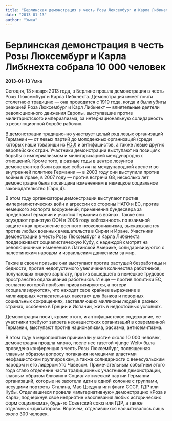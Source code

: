 ```yaml
---
title: "Берлинская демонстрация в честь Розы Люксембург и Карла Либкнехта собрала 10 000 человек"
date: "2013-01-13"
author: "Умка"
---
```


# Берлинская демонстрация в честь Розы Люксембург и Карла Либкнехта собрала 10 000 человек

**2013-01-13** Умка

Сегодня, 13 января 2013 года, в Берлине прошла демонстрация в честь Розы Люксембург и Карла Либкнехта. Демонстрация имеет почти столетнюю традицию — она проводится с 1919 года, когда и были убиты реакцией Роза Люксембург и Карл Либкнехт — влиятельные деятели революционного движения Европы, выступавшие против милитаристского империализма, за интернациональную солидарность в революционной борьбе рабочих.

В демонстрации традиционно участвует целый ряд левых организаций Германии — от левых партий до молодежных организаций (среди которых наши товарищи из [FDJ](/5257.html)) и антифашистов, а также левые других европейских стран. Участники демонстрации выступают на позициях борьбы с империализмом и милитаризацией международных отношений. Кроме того, в разные годы в центре лозунгов демонстрантов были важные события на международной арене и во внутренней политике Германии — в 2003 году они выступили против войны в Ираке, в 2007 году — против встречи G8, несколько лет демонстрация была посвящена изменениям в немецкое социальное законодательство (Гарц 4).

В этом году организаторы демонстрации выступают против империалистических войн и агрессии со стороны НАТО и ЕС, против немецкого экспорта вооружений, применения бундесвера за пределами Германии и участия Германии в войнах. Также они осуждают принятую ООН в 2005 году «обязанность по взаимной защите» как проявление военного неоколониализма, высказываются против любых военных вмешательств в Сирии и Иране. Участники демонстрации в честь Розы Люксембург и Карла Либкнехта поддерживают социалистическую Кубу, с надеждой смотрят на революционные изменения в Латинской Америке, солидаризируются с палестинским народом и израильским движением за мир.

Также в своем призыве они выступают против растущей безработицы и бедности, против недопустимого увеличения количества работников, получающих низкую зарплату, против вошедшего в немецкое трудовое пространство одалживания работников. И еще — против политики ЕС, согласно которой прибыли приватизируются, а потери «социализируются», что находит свое крайнее выражение в миллиардных «спасательных пакетах» для банков и позорных социальных сокращениях, заставляющих миллионы людей в разных странах, особенно в Греции и Испании, жить в недостойных условиях.

Демонстрация носит, кроме этого, и антифашистское содержание, ее участники требуют запрета неонацистских организаций в современной Германии, выступают против национализма, расизма, антисемитизма.

В этом году в мероприятии принимали участие около 10 000 человек, демонстрация прошла мирно, после нее газетой «junge Welt» была проведена конференция в честь Розы Люксембург, посвященная главным образом вопросу потакания немецкими властями неофашистским группировкам, а также солидарности с венесуэльским народом и его лидером Уго Чавесом. Примечательным событием этого года стало отделение части традиционных участников демонстрации, главным образом близких к Социалистической партии Германии организаций, которые не захотели идти в одной колонне с группами, несущими портреты Сталина, Мао Цзедуна или флаги СССР, ГДР или Кубы. Отделившиеся провели «альтернативную» демонстрацию «Роза и Карл», подчеркнув свое неприятие «воспевания любых исторических форм социализма», будь-то Советский союз или ГДР, а также отдельных «диктаторов». Впрочем, отделившихся насчитывалось лишь около 300 человек.